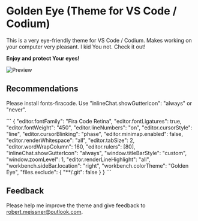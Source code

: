 # Golden Eye (Theme for VS Code / Codium)

This is a very eye-friendly theme for VS Code / Codium. Makes working on your computer very pleasant. I kid You not. Check it out!

**Enjoy and protect Your eyes!**

![Preview](https://github.com/ProphezAI/golden-eye/blob/main/preview.png)

## Recommendations

Please install fonts-firacode. Use "inlineChat.showGutterIcon": "always" or "never".

´´´
{
    "editor.fontFamily": "Fira Code Retina",
    "editor.fontLigatures": true,
    "editor.fontWeight": "450",
    "editor.lineNumbers": "on",
    "editor.cursorStyle": "line",
    "editor.cursorBlinking": "phase",
    "editor.minimap.enabled": false,
    "editor.renderWhitespace": "all",
    "editor.tabSize": 2,
    "editor.wordWrapColumn": 160,
    "editor.rulers": [80],
    "inlineChat.showGutterIcon": "always",
    "window.titleBarStyle": "custom",
    "window.zoomLevel": 1,
    "editor.renderLineHighlight": "all",
    "workbench.sideBar.location": "right",
    "workbench.colorTheme": "Golden Eye",
    "files.exclude": {
        "**/.git": false
    }
}
´´´

## Feedback

Please help me improve the theme and give feedback to <robert.meissner@outlook.com>.
